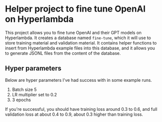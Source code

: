 # Helper project to fine tune OpenAI on Hyperlambda

This project allows you to fine tune OpenAI and their GPT models on Hyperlambda. It creates a database named `fine-tune`, which it will use to store training material and validation material. It contains helper functions to insert from Hyperlambda example files into this database, and it allows you to generate JSONL files from the content of the database.

## Hyper parameters

Below are hyper parameters I've had success with in some example runs.

1. Batch size 5
2. LR multiplier set to 0.2
3. 3 epochs

If you're successful, you should have training loss around 0.3 to 0.6, and full validation loss at about 0.4 to 0.9, about 0.3 higher than training loss.


